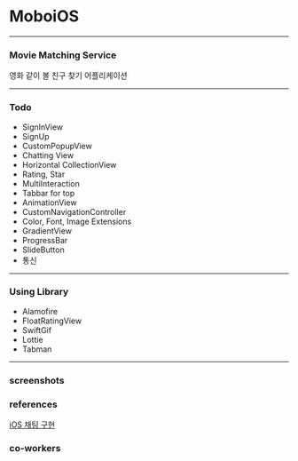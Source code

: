 # MoboiOS

---

### Movie Matching Service 

영화 같이 볼 친구 찾기 어플리케이션





---

### Todo 

* SignInView 
* SignUp
* CustomPopupView
* Chatting View
* Horizontal CollectionView
* Rating, Star
* MultiInteraction
* Tabbar for top
* AnimationView
* CustomNavigationController
* Color, Font, Image Extensions
* GradientView
* ProgressBar
* SlideButton
* 통신

---

### Using Library

* Alamofire
* FloatRatingView
* SwiftGif
* Lottie
* Tabman

---

### screenshots



### references

[iOS 채팅 구현](https://www.youtube.com/channel/UCScI4bsr-RaGdYSC2QAHWug)



### co-workers




